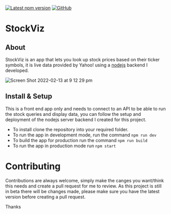 [![Latest npm version](https://img.shields.io/npm/v/configurable-http-proxy?logo=npm)](https://www.npmjs.com/package/configurable-http-proxy)
[![GitHub](https://img.shields.io/badge/issue_tracking-github-blue?logo=github)](https://github.com/RyanSowden/stockviz/issues)

# StockViz

## About

StockViz is an app that lets you look up stock prices based on their ticker symbols, it is live data provided by Yahoo! using a [nodejs](https://github.com/RyanSowden/stock-search-server) backend I developed.

![Screen Shot 2022-02-13 at 9 12 29 pm](https://user-images.githubusercontent.com/22116596/153750520-231e33e1-e044-4a1e-86c0-75ec171903fb.png)

## Install & Setup

This is a front end app only and needs to connect to an API to be able to run the stock queries and display data, you can follow the setup and deployment of the nodejs server backend I created for this project.


* To install clone the repository into your required folder. 
* To run the app in development mode, run the command ```npm run dev```
* To build the app for production run the command ```npm run build```
* To run the app in production mode run ```npm start```

# Contributing

Contributions are always welcome, simply make the canges you want/think this needs and create a pull request for me to review.
As this project is still in beta there will be changes made, please make sure you have the latest version before creating a pull request.

Thanks 

